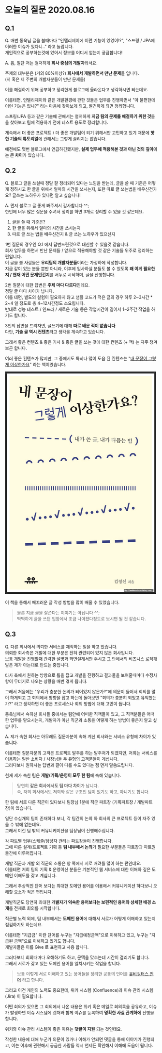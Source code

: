 # 오늘의 질문 2020.08.16

## Q.1

Q. 매번 동욱님 글을 볼때마다 "인텔리제이에 이런 기능이 있었어!?",  "스프링 / JPA에 이러한 이슈가 있다니.." 라고 놀랍니다.  
개인적으로 공부하는것에 있어서 정보를 어디서 얻는지 궁금합니다!

A. 음, 일단 저는 철저하게 **회사 중심의 개발자**라서요.  
  
주제의 대부분은 (거의 80%이상?) **회사에서 개발하면서 만난 문제**들 입니다.  
(저 혹은 제 주변의 개발자분들이 만난 문제들)  
  
이를 해결하기 위해 공부하고 정리한게 블로그에 올라온다고 생각하시면 되는데요.  
  
이를테면, 인텔리제이와 같은 개발환경에 관한 것들은 업무를 진행하면서 "아 불편한데 이런 기능은 없나?" 라는 마음에 찾아보게 되고, 발견하게 되면 정리합니다.  
  
스프링/JPA 등과 같은 기술에 관해서는 철저하게 **지금 팀의 문제를 해결하기 위한 것**들을 찾아보고 팀에 적용하기 전에 테스트 용도로 정리합니다.  
  
계속해서 더 좋은 프로젝트 / 더 좋은 개발팀이 되기 위해서만 고민하고 있기 때문에 **핫한 기술의 튜토리얼**에 관해서는 그렇게 끌리지는 않습니다.  
  
예전에도 몇번 블로그에서 언급하긴했지만, **실제 업무에 적용해본 것과 아닌 것의 깊이에는 큰 차이**가 있습니다.  
  
## Q.2 

Q. 블로그 글을 쓰실때 정말 잘 정리되어 있다는 느낌을 받는데, 글을 쓸 때 기준은 어떻게 정하시고 한 글을 위해서 얼마의 시간을 쓰시는지, 또한 따로 글 쓰는법을 배우신건가요? 글쓰는 노하우가 있다면 알고 싶습니다!  
  
A. 먼저 블로그 글 좋게 봐주셔서 감사합니다 ^^;  
한번에 너무 많은 질문을 주셔서 정리를 하면 3개로 정리할 수 있을 것 같은데요.

1) 글을 쓸 때 기준은?
2) 한 글을 위해서 얼마의 시간을 쓰시는지
3) 따로 글 쓰는 법을 배우신건지 & 글 쓰는 노하우가 있으신지

1번 질문의 경우엔 Q.1 에서 답변드린것으로 대신할 수 있을것 같습니다.  
회사 업무를 하면서 만난 문제들 / 앞으로 적용해야할 것 같은 기술들 위주로 정리하는 편입니다.  
이 글을 볼 사람들은 **우리팀의 개발자분들**이라는 가정하에 작성합니다.  
지금 같이 있는 분들 뿐만 아니라, 이후에 입사하실 분들도 볼 수 있도록 **왜 이게 필요한지 / 현재 어떤 문제인건지**를 서두로 시작하며, 글을 진행합니다.  
  
2번 질문에 대한 답변은 **주제 마다 다르다**인데요.  
정말 글 마다 차이가 납니다.  
이를 테면, 별도의 실험이 필요하지 않고 샘플 코드가 적은 글의 경우 하루 2~3시간 * 2~4 일 정도로 총 4~12시간정도 소요됩니다.  
반대로 성능 테스트 / 인프라 / 새로운 기술 등은 작업시간이 길어서 1~2주간 작업을 하기도 합니다.  
  
3번의 답변을 드리자면, 글쓰기에 대해 **따로 배운 적이 없습니다**.  
다만, **기술 글 역시 컨텐츠**라고 생각을 계속하고 있습니다.  
  
그래서 좋은 컨텐츠 & 좋은 기사 & 좋은 글을 쓰는 것에 대한 컨텐츠 (+ 책) 는 자주 챙겨보곤 합니다.  
  
여러 좋은 컨텐츠가 많지만, 그 중에서도 특히나 많이 도움 된 컨텐츠는 "[내 문장이 그렇게 이상한가요](https://coupa.ng/bIg7gn)" 라는 책이였습니다.  

![2](./images/2.png)

이 책을 통해서 매끄러운 글 작성 방법을 많이 배울 수 있었습니다.

> 물론 지금 글을 잘쓴다는 이야기는 아닙니다 ^^;  
> 딱딱하게 글을 쓰던 입장에서 조금 나아졌다정도로 보시면 될 것 같습니다.

## Q.3

Q. 다른 회사에서 의뢰한 서비스를 제작하는 일을 하고 있습니다.  
의뢰한 회사측은 개발에 대한 부분은 전혀 관련되어 있지 않은 회사입니다.  
보통 개발을 진행할때 간략한 설명과 화면설계서만 주시고 그 안에서의 비즈니스 로직개발은 제가 아는대로 만드는 중입니다.  

타사 측에서 원하는 방향으로 틀을 잡고 개발을 진행하고 결과물을 보여줄때마다 수정사항이 무더기로 나오는 상황을 매번 겪게 됩니다.  
  
그래서 처음에는 "우리가 충분한 논의가 되어있지 않은가?"에 의문이 들어서 회의를 많이 하게되고 그 회의에서 방향을 잡고 하는데 돌아보면 "회의가 충분히 되었고 유익했는가?" 라고 생각하면 더 좋은 프로세스나 회의 방법에 대해 고민이 듭니다.  
  
동욱님께서 속하신 회사들 중에서는
팀안에 어떠한 직책들이 있고, 그 직책분들은 어떠한 업무를 맡으시는지, 개발자가 아닌 직군과 소통을 어떻게 하는 방법이 좋은지 알고 싶습니다.  
  
A. 제가 속한 회사는 아무래도 질문자분이 속해 계신 회사와는 서비스 유형에 차이가 있습니다.  
  
이를테면 질문자분의 고객은 프로젝트 발주를 하는 발주처가 되겠지만, 저희는 서비스를 이용하는 일반 소비자 / 사장님들 두 유형의 고객분들이 계십니다.  
그러다보니 원하시는 답변과 결이 다를 수도 있다는 점 먼저 말씀드립니다.  
  
현재 제가 속한 팀은 **개발/기획/운영이 모두 한 팀**에 속해 있습니다.  

> 당연히 **같은 회사에서도 팀 마다 차이**가 납니다.  
> 즉, 저희 회사에서도 저희와 같은 구조인 팀이 있기도 하고, 아니기도 합니다.

한 팀에 서로 다른 직군이 있다보니 팀장님 1분에 직군 파트장 (기획파트장 / 개발파트장)이 있습니다.  
  
일단 수십개의 팀이 존재하다 보니, 각 팀간의 논의 와 회사의 큰 프로젝트 등이 자주 있을 수 밖에 없는데요.  
그래서 이런 팀 밖의 커뮤니케이션을 팀장님이 진행해주십니다.  
  
각 파트별 업무/스케줄/담당자 관리는 파트장들이 진행합니다.  
그에 따른 설계/프로젝트 기획 등 **팀 내부에서 논의**가 필요한 부분들은 파트장과 파트원들간에 이루어집니다.  
  
개발 직군과 개발 외 직군의 소통은 양 쪽에서 서로 배려를 많이 하는 편인데요.  
이를테면 저희 팀의 기획 & 운영이신 분들은 기본적인 웹 서비스에 대한 이해와 깊은 도메인 이해도를 갖고 계십니다.  
  
그래서 추상적인 단어 보다는 최대한 도메인 용어를 이용해서 커뮤니케이션 하다보니 오해할 요소가 적은 편입니다.  
  
개발직군도 당연히 최대한 **개발자가 익숙한 용어보다는 보편적인 용어와 상세한 배경 소개**를 전제로 회의를 시작합니다.  

직군별 노력 외에, 팀 내부에서는 **도메인 용어**에 대해서 서로가 어떻게 이해하고 있는지 점검하기도 하는데요.  
  
이를테면 "지급금" 이란 단어를 누구는 "지급예정금액"으로 이해하고 있고, 누구는 "지급된 금액"으로 이해하고 있기도 합니다.  
개발자들은 이를 Give 로 표현하고 사용 합니다.  
  
그러다보니 회의때마다 오해하기도 하고, 문맥을 맞추는데 시간이 걸리기도 합니다.  
그래서 서로가 갖고 있는 도메인 용어를 일치시키는 작업을 합니다.

> 보통 이렇게 서로 이해하고 있는 용어들을 정리한 공통의 언어를 [유비쿼터스 언어](https://bcho.tistory.com/360) 라고 합니다.


그리고 이건 개인의 노력도 중요한데, 위키 시스템 (Confluence)과 이슈 관리 시스템 (Jira) 이 필요합니다.  
  
어떤 회의가 있으면 그 회의에서 나온 내용은 위키 혹은 메일로 회의록을 공유하고, 이슈가 발생하면 이슈 시스템에 캡쳐와 함께 이슈를 등록하여 **명확한 사실 관계하에** 진행을 합니다.  
  
위키와 이슈 관리 시스템이 좋은 이유는 **댓글이 지원** 되는 것인데요.  

작성한 내용에 대해 누군가 의문이 있거나 이해가 안되면 댓글을 통해 이야기가 진행되고, 이는 이후에 관련해서 궁금한 사람들 역시 언제든 확인해서 이해에 도움이 됩니다.  
